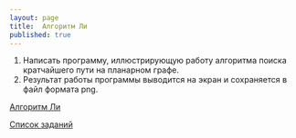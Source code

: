 ```yaml
---
layout: page
title:  Алгоритм Ли
published: true
---
```


1. Написать программу, иллюстрирующую работу алгоритма поиска кратчайшего пути на планарном графе.
1. Результат работы программы выводится на экран и сохраняется в файл формата png.

[Алгоритм Ли](https://ru.wikipedia.org/wiki/%D0%90%D0%BB%D0%B3%D0%BE%D1%80%D0%B8%D1%82%D0%BC_%D0%9B%D0%B8)

[Список заданий](list.md)